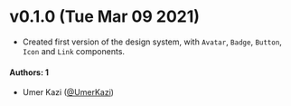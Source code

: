 # v0.1.0 (Tue Mar 09 2021)

- Created first version of the design system, with `Avatar`, `Badge`, `Button`, `Icon` and `Link` components.

#### Authors: 1

- Umer Kazi ([@UmerKazi](https://github.com/UmerKazi))

